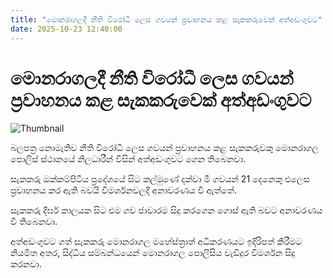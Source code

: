 ```yaml
---
title: "මොනරාගලදී නීති විරෝධී ලෙස ගවයන් ප්‍රවාහනය කළ සැකකරුවෙක් අත්අඩංගුවට"
date: 2025-10-23 12:40:00
---
```


# මොනරාගලදී නීති විරෝධී ලෙස ගවයන් ප්‍රවාහනය කළ සැකකරුවෙක් අත්අඩංගුවට

![Thumbnail](https://helakuru.sgp1.cdn.digitaloceanspaces.com/esana/images/lib/arrested-2[1].jpg)

බලපත්‍ර නොමැතිව නීති විරෝධී ලෙස ගවයන් ප්‍රවාහනය කළ සැකකරුවකු මොනරාගල පොලිස් ස්ථානයේ නිලධාරීන් විසින් අත්අඩංගුවට ගෙන තිබෙනවා.

සැකකරු ඔක්කම්පිටිය ප්‍රදේශයේ සිට කල්මුණේ දක්වා මී ගවයන් 21 දෙනෙකු එලෙස ප්‍රවාහනය කර ඇති බවයි විමර්ශනවලදී අනාවරණය වී ඇත්තේ.

සැකකරු දීර්ඝ කාලයක සිට එම ගව ජාවාරම සිදු කරගෙන ගොස් ඇති බවට අනාවරණය වී තිබෙනවා.

අත්අඩංගුවට ගත් සැකකරු මොනරාගල මහේස්ත්‍රාත් අධිකරණයට ඉදිරිපත් කිරීමට නියමිත අතර, සිද්ධිය සම්බන්ධයෙන් මොනරාගල පොලිසිය වැඩිදුර විමර්ශන සිදු කරනවා.

